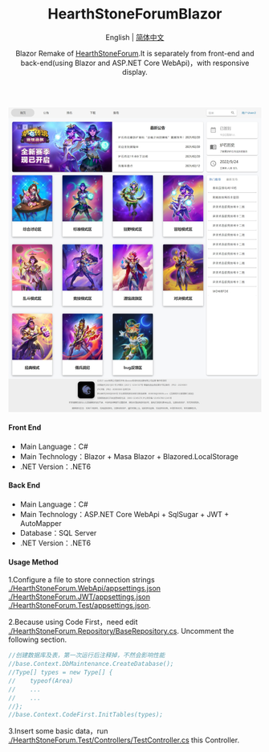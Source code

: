 <h1 align="center">HearthStoneForumBlazor</h1>

<div align="center">

English | [简体中文](./README.md)

Blazor Remake of [HearthStoneForum](https://github.com/Yu-Core/HearthstoneForum).It is separately from front-end and back-end(using Blazor and ASP.NET Core WebApi)，with responsive display.

<br/>

<br/>

![输入图片说明](Images/%E7%BD%91%E9%A1%B5%E6%8D%95%E8%8E%B7_24-9-2022_101824_localhost.jpeg)

</div>

#### Front End

- Main Language：C#
- Main Technology：Blazor + Masa Blazor + Blazored.LocalStorage
- .NET Version：.NET6

#### Back End

- Main Language：C#
- Main Technology：ASP.NET Core WebApi + SqlSugar + JWT + AutoMapper
- Database：SQL Server
- .NET Version：.NET6

#### Usage Method

1.Configure a file to store connection strings [./HearthStoneForum.WebApi/appsettings.json](./HearthStoneForum.WebApi/appsettings.json) [./HearthStoneForum.JWT/appsettings.json](./HearthStoneForum.JWT/appsettings.json) [./HearthStoneForum.Test/appsettings.json](./HearthStoneForum.Test/appsettings.json).

2.Because using Code First，need edit [./HearthStoneForum.Repository/BaseRepository.cs](./HearthStoneForum.Repository/BaseRepository.cs). Uncomment the following section.

```C#
//创建数据库及表，第一次运行后注释掉，不然会影响性能
//base.Context.DbMaintenance.CreateDatabase();
//Type[] types = new Type[] { 
//    typeof(Area)
//    ...
//    ...
//};
//base.Context.CodeFirst.InitTables(types);
```

3.Insert some basic data，run [./HearthStoneForum.Test/Controllers/TestController.cs](./HearthStoneForum.Test/Controllers/TestController.cs) this Controller.
